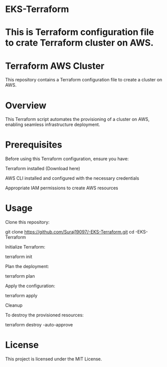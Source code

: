 # EKS-Terraform
# This is Terraform configuration file to crate Terraform cluster on AWS.

# Terraform AWS Cluster

This repository contains a Terraform configuration file to create a cluster on AWS.

# Overview

This Terraform script automates the provisioning of a cluster on AWS, enabling seamless infrastructure deployment.

# Prerequisites

Before using this Terraform configuration, ensure you have:

Terraform installed (Download here)

AWS CLI installed and configured with the necessary credentials

Appropriate IAM permissions to create AWS resources

# Usage

Clone this repository:

git clone https://github.com/Suraj19097/-EKS-Terraform.git
cd -EKS-Terraform

Initialize Terraform:

terraform init

Plan the deployment:

terraform plan

Apply the configuration:

terraform apply 

Cleanup

To destroy the provisioned resources:

terraform destroy -auto-approve

# License

This project is licensed under the MIT License.


